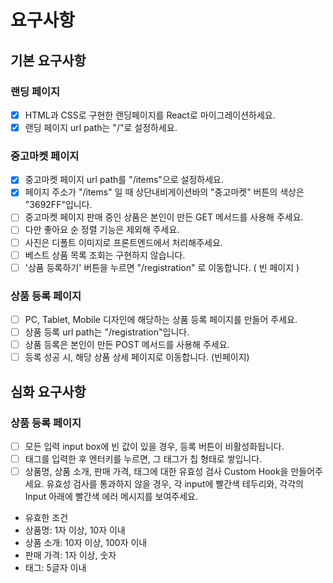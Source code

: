 # 요구사항

## 기본 요구사항

### 랜딩 페이지

- [x] HTML과 CSS로 구현한 랜딩페이지를 React로 마이그레이션하세요.
- [x] 랜딩 페이지 url path는 "/"로 설정하세요.

### 중고마켓 페이지

- [x] 중고마켓 페이지 url path를 "/items"으로 설정하세요.
- [x] 페이지 주소가 "/items" 일 때 상단내비게이션바의 "중고마켓" 버튼의 색상은 "3692FF"입니다.
- [ ] 중고마켓 페이지 판매 중인 상품은 본인이 만든 GET 메서드를 사용해 주세요.
- [ ] 다만 좋아요 순 정렬 기능은 제외해 주세요.
- [ ] 사진은 디폴트 이미지로 프론트엔드에서 처리해주세요.
- [ ] 베스트 상품 목록 조회는 구현하지 않습니다.
- [ ] '상품 등록하기' 버튼을 누르면 "/registration" 로 이동합니다. ( 빈 페이지 )

### 상품 등록 페이지

- [ ] PC, Tablet, Mobile 디자인에 해당하는 상품 등록 페이지를 만들어 주세요.
- [ ] 상품 등록 url path는 "/registration"입니다.
- [ ] 상품 등록은 본인이 만든 POST 메서드를 사용해 주세요.
- [ ] 등록 성공 시, 해당 상품 상세 페이지로 이동합니다. (빈페이지)

## 심화 요구사항

### 상품 등록 페이지

- [ ] 모든 입력 input box에 빈 값이 있을 경우, 등록 버튼이 비활성화됩니다.
- [ ] 태그를 입력한 후 엔터키를 누르면, 그 태그가 칩 형태로 쌓입니다.
- [ ] 상품명, 상품 소개, 판매 가격, 태그에 대한 유효성 검사 Custom Hook을 만들어주세요. 유효성 검사를 통과하지 않을 경우, 각 input에 빨간색 테두리와, 각각의 Input 아래에 빨간색 에러 메시지를 보여주세요.

- 유효한 조건
- 상품명: 1자 이상, 10자 이내
- 상품 소개: 10자 이상, 100자 이내
- 판매 가격: 1자 이상, 숫자
- 태그: 5글자 이내
